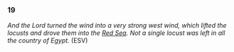 ### 19

*And the Lord turned the wind into a very strong west wind, which lifted the locusts and drove them into the [Red Sea](Red_Sea "Red Sea"). Not a single locust was left in all the country of Egypt.*
(ESV)



